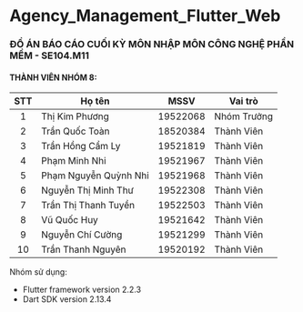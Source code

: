 # Agency_Management_Flutter_Web

### **ĐỒ ÁN BÁO CÁO CUỐI KỲ MÔN NHẬP MÔN CÔNG NGHỆ PHẦN MỀM - SE104.M11**

#### THÀNH VIÊN NHÓM 8: 

| STT | Họ tên | MSSV | Vai trò | 
| :---: | --- | --- | --- | 
| 1 | Thị Kim Phương | 19522068 | Nhóm Trưởng | 
| 2 | Trần Quốc Toàn | 18520384 | Thành Viên |
| 3 | Trần Hồng Cẩm Ly | 19521819 | Thành Viên |
| 4 | Phạm Minh Nhi | 19521967 | Thành Viên |
| 5 | Phạm Nguyễn Quỳnh Nhi | 19521968 | Thành Viên |
| 6 | Nguyễn Thị Minh Thư | 19522308 | Thành Viên |
| 7 | Trần Thị Thanh Tuyền | 19522503 | Thành Viên |
| 8 | Vũ Quốc Huy | 19521642 | Thành Viên |
| 9 | Nguyễn Chí Cường | 19521299 | Thành Viên | 
| 10 | Trần Thanh Nguyên | 19520192 | Thành Viên |

Nhóm sử dụng:
+ Flutter framework version 2.2.3
+ Dart SDK version 2.13.4
